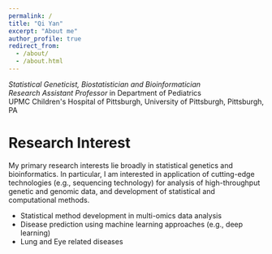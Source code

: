 ```yaml
---
permalink: /
title: "Qi Yan"
excerpt: "About me"
author_profile: true
redirect_from: 
  - /about/
  - /about.html
---
```


*Statistical Geneticist, Biostatistician and Bioinformatician*
<br>*Research Assistant Professor* in Department of Pediatrics
<br>UPMC Children's Hospital of Pittsburgh, University of Pittsburgh, Pittsburgh, PA

Research Interest
======
My primary research interests lie broadly in statistical genetics and bioinformatics. In particular, I am interested in application of cutting-edge technologies (e.g., sequencing technology) for analysis of high-throughput genetic and genomic data, and development of statistical and computational methods.
- Statistical method development in multi-omics data analysis
- Disease prediction using machine learning approaches (e.g., deep learning)
- Lung and Eye related diseases
